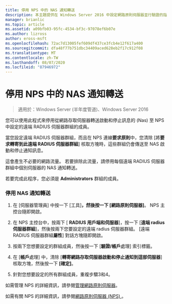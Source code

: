 ```yaml
---
title: 停用 NPS 中的 NAS 通知轉送
description: 本主題提供在 Windows Server 2016 中設定網路原則伺服器並行驗證的指示。
manager: brianlic
ms.topic: article
ms.assetid: a09bfb03-95fc-4534-bf3c-97078ef6b07e
ms.author: lizross
author: eross-msft
ms.openlocfilehash: 72ac7d13005fef609df437ce3fcb4e12f617a400
ms.sourcegitcommit: dfa48f77b751dbc34409aced628eb2f17c912f08
ms.translationtype: MT
ms.contentlocale: zh-TW
ms.lasthandoff: 08/07/2020
ms.locfileid: "87946972"
---
```

# <a name="disable-nas-notification-forwarding-in-nps"></a>停用 NPS 中的 NAS 通知轉送

>適用於：Windows Server (半年度管道)、Windows Server 2016

您可以使用此程式來停用從網路存取伺服器轉送啟動和停止訊息的 (Nas) 至 NPS 中設定的遠端 RADIUS 伺服器群組的成員。

當您設定遠端 RADIUS 伺服器群組，而且在 NPS 連線**要求原則**中，您清除 [將**要求轉寄到此遠端 RADIUS 伺服器群組**] 核取方塊時，這些群組仍會傳送至 NAS 啟動和停止通知訊息。

這會產生不必要的網路流量。 若要排除此流量，請停用每個遠端 RADIUS 伺服器群組中個別伺服器的 NAS 通知轉送。

若要完成此程序，您必須是 **Administrators** 群組的成員。

### <a name="to-disable-nas-notification-forwarding"></a>停用 NAS 通知轉送

1. 在 [伺服器管理員] 中按一下 [工具]****，然後按一下 [網路原則伺服器]****。 NPS 主控台隨即開啟。

2. 在 NPS 主控台中，按兩下 [ **RADIUS 用戶端和伺服器**]，按一下 [**遠端 radius 伺服器群組**]，然後按兩下您要設定的遠端 radius 伺服器群組。 [遠端 RADIUS 伺服器群組**屬性**] 對話方塊隨即開啟。

3. 按兩下您想要設定的群組成員，然後按一下 [**驗證/帳戶**處理] 索引標籤。

4. 在 [**帳戶**處理] 中，清除 [**轉寄網路存取伺服器啟動和停止通知到這部伺服器**] 核取方塊，然後按一下 **[確定]**。

5. 針對您想要設定的所有群組成員，重複步驟3和4。

如需管理 NPS 的詳細資訊，請參閱[管理網路原則伺服器](nps-manage-top.md)。

如需有關 NPS 的詳細資訊，請參閱[網路原則伺服器 (NPS) ](nps-top.md)。
